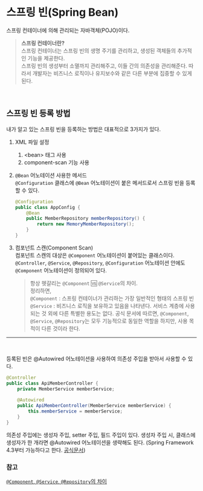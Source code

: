# 스프링 빈(Spring Bean)
스프링 컨테이너에 의해 관리되는 자바객체(POJO)이다.

> **스프링 컨테이너란?**<br>
> 스프링 컨테이너는 스프링 빈의 생명 주기를 관리하고, 생성된 객체들의 추가적인 기능을 제공한다. <br>
> 스프링 빈의 생성부터 소멸까지 관리해주고, 이들 간의 의존성을 관리해준다. 따라서 개발자는 비즈니스 로직이나 유지보수와 같은 다른 부분에 집중할 수 있게 된다.

<br>

## 스프링 빈 등록 방법
내가 알고 있는 스프링 빈을 등록하는 방법은 대표적으로 3가지가 있다.

1. XML 파일 설정
   1. \<bean> 태그 사용
   2. component-scan 기능 사용

2. `@Bean` 어노테이션 사용한 메서드<br>
`@Configuration` 클래스에 `@Bean` 어노테이션이 붙은 메서드로서 스프링 빈을 등록할 수 있다.

	```java
	@Configuration
	public class AppConfig {
		@Bean
		public MemberRepository memberRepository() {
			return new MemoryMemberRepository();
		}
	}
	```

1. 컴포넌트 스캔(Component Scan)<br>
컴포넌트 스캔의 대상은 `@Component` 어노테이션이 붙어있는 클래스이다.<br>
`@Controller`, `@Service`, `@Repository`, `@Configuration` 어노테이션 안에도 `@Component` 어노테이션이 정의되어 있다.

	> 항상 헷갈리는 `@Component` 🆚 `@Service`의 차이.<br>
	> 정리하면,<br>
	> `@Component` : 스프링 컨테이너가 관리하는 가장 일반적인 형태의 스프링 빈
	> `@Service` : 비즈니스 로직을 보유하고 있음을 나타낸다. 서비스 계층에 사용되는 것 외에 다른 특별한 용도는 없다.
	> 공식 문서에 따르면, `@Component`, `@Service`, `@Repository`는 모두 기능적으로 동일한 역할을 하지만, 사용 목적이 다른 것이라 한다.

---

<br>

등록된 빈은 @Autowired 어노테이션을 사용하여 의존성 주입을 받아서 사용할 수 있다.

```java
@Controller
public class ApiMemberController {
	private MemberService memberService;
	
	@Autowired
	public ApiMemberController(MemberService memberService) {
		this.memberService = memberService;
	}
}
```

의존성 주입에는 생성자 주입, setter 주입, 필드 주입이 있다. 
생성자 주입 시, 클래스에 생성자가 한 개라면 @Autowired 어노테이션을 생략해도 된다. 
(Spring Framework 4.3부터 가능하다고 한다. [공식문서](https://spring.io/blog/2016/03/04/core-container-refinements-in-spring-framework-4-3))

<!-- TODO

## 스프링 빈 생명주기(Spring Bean Lifecycle)

## 왜 사용해야 하는가? -->



### 참고
[`@Component`, `@Service`, `@Repository`의 차이](https://www.baeldung.com/spring-component-repository-service)